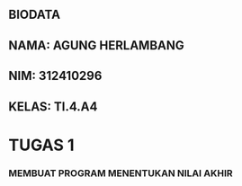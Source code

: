 ## BIODATA
## NAMA: AGUNG HERLAMBANG
## NIM: 312410296
## KELAS: TI.4.A4
# TUGAS 1

### MEMBUAT PROGRAM MENENTUKAN NILAI AKHIR

